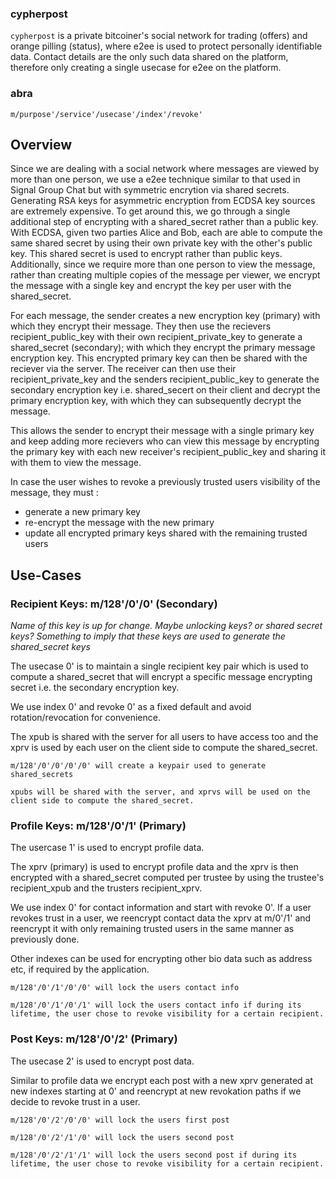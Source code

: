 ### cypherpost

`cypherpost` is a private bitcoiner's social network for trading (offers) and orange pilling (status), where e2ee is used to protect personally identifiable data. Contact details are the only such data shared on the platform, therefore only creating a single usecase for e2ee on the platform. 

### abra

```
m/purpose'/service'/usecase'/index'/revoke'
``` 

## Overview

Since we are dealing with a social network where messages are viewed by more than one person, we use a e2ee technique similar to that used in Signal Group Chat but with symmetric encrytion via shared secrets. Generating RSA keys for asymmetric encryption from ECDSA key sources are extremely expensive. To get around this, we go through a single additional step of encrypting with a shared_secret rather than a public key. With ECDSA, given two parties Alice and Bob, each are able to compute the same shared secret by using their own private key with the other's public key. This shared secret is used to encrypt rather than public keys. Additionally, since we require more than one person to view the message, rather than creating multiple copies of the message per viewer, we encrypt the message with a single key and encrypt the key per user with the shared_secret. 

For each message, the sender creates a new encryption key (primary) with which they encrypt their message. They then use the recievers recipient_public_key with their own recipient_private_key to generate a shared_secret (secondary); with which they encrypt the primary message encryption key. This encrypted primary key can then be shared with the reciever via the server. The receiver can then use their recipient_private_key and the senders recipient_public_key to generate the secondary encryption key i.e. shared_secert on their client and decrypt the primary encryption key, with which they can subsequently decrypt the message. 

This allows the sender to encrypt their message with a single primary key and keep adding more recievers who can view this message by encrypting the primary key with each new receiver's recipient_public_key and sharing it with them to view the message. 

In case the user wishes to revoke a previously trusted users visibility of the message, they must :

- generate a new primary key 
- re-encrypt the message with the new primary 
- update all encrypted primary keys shared with the remaining trusted users


## Use-Cases

### Recipient Keys: m/128'/0'/0' (Secondary)

*Name of this key is up for change. Maybe unlocking keys? or shared secret keys? Something to imply that these keys are used to generate the shared_secret keys*

The usecase 0' is to maintain a single recipient key pair which is used to compute a shared_secret that will encrypt a specific message encrypting secret i.e. the secondary encryption key.

We use index 0' and revoke 0' as a fixed default and avoid rotation/revocation for convenience.

The xpub is shared with the server for all users to have access too and the xprv is used by each user on the client side to compute the shared_secret. 

```
m/128'/0'/0'/0'/0' will create a keypair used to generate shared_secrets

xpubs will be shared with the server, and xprvs will be used on the client side to compute the shared_secret.
```


### Profile Keys: m/128'/0'/1' (Primary)

The usercase 1' is used to encrypt profile data. 

The xprv (primary) is used to encrypt profile data and the xprv is then encrypted with a shared_secret computed per trustee by using the trustee's recipient_xpub and the trusters recipient_xprv.

We use index 0' for contact information and start with revoke 0'. If a user revokes trust in a user, we reencrypt contact data the xprv at m/0'/1' and reencrypt it with only remaining trusted users in the same manner as previously done. 

Other indexes can be used for encrypting other bio data such as address etc, if required by the application.

```
m/128'/0'/1'/0'/0' will lock the users contact info

m/128'/0'/1'/0'/1' will lock the users contact info if during its lifetime, the user chose to revoke visibility for a certain recipient.

```

### Post Keys: m/128'/0'/2' (Primary)

The usecase 2' is used to encrypt post data.

Similar to profile data we encrypt each post with a new xprv generated at new indexes starting at 0' and reencrypt at new revokation paths if we decide to revoke trust in a user. 

```
m/128'/0'/2'/0'/0' will lock the users first post

m/128'/0'/2'/1'/0' will lock the users second post

m/128'/0'/2'/1'/1' will lock the users second post if during its lifetime, the user chose to revoke visibility for a certain recipient.
```